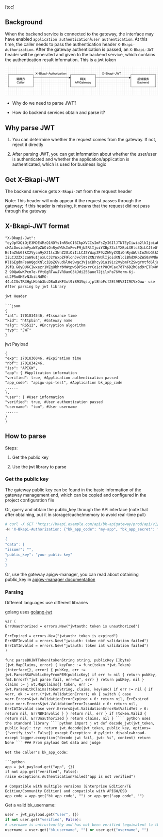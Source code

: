 [toc]

## Background

When the backend service is connected to the gateway, the interface may have enabled `application authentication`/`user authentication`. At this time, the caller needs to pass the authentication header `X-Bkapi-Authorization`. After the gateway authentication is passed, an `X-Bkapi-JWT` header will be generated and given to the backend service, which contains the authentication result information. This is a jwt token

![image.png](./media/jwt-01.png)

- Why do we need to parse JWT?

- How do backend services obtain and parse it?

## Why parse JWT

1. You can determine whether the request comes from the gateway. If not, reject it directly

2. After parsing JWT, you can get information about whether the user/user is authenticated and whether the application/application is authenticated, which is used for business logic

## Get X-Bkapi-JWT

The backend service gets `X-Bkapi-JWT` from the request header

Note: This header will only appear if the request passes through the gateway; if this header is missing, it means that the request did not pass through the gateway

## X-Bkapi-JWT format

```
"X-Bkapi-Jwt": "eyJpYXQiOjE3MDE4MzQ1NDYsInR5cCI6IkpXVCIsImFsZyI6IlJTNTEyIiwia2lkIjoiaHR0cGJpbiJ9.eyJleHAiOjE3MDE4MzYwNDYsIm5iZiI6MTcwMTgzNDI0NiwiaXNzIjoiQVBJR1ciLCJh cHAiOnsidmVyaWZpZWQiOnRydWUsImFwcF9jb2RlIjoiYXBpZ3ctYXBpLXRlc3QiLCJleGlzdHMiOnRydWUsInZlcnNpb24iOj EsInZhbGlkX2Vycm9yX21lc3NhZ2UiOiIiLCJ2YWxpZF9zZWNyZXQiOnRydWUsInZhbGlkX3NpZ25hdHVyZSI6ZmFsc2V9LCJ1c2VyIjp7InZlcmlmaWVkIjpmYWxzZSwidXNlcm5hbWUiOi IiLCJ2ZXJzaW9uIjoxLCJ2YWxpZF9lcnJvcl9tZXNzYWdlIjoidXNlciBhdXRoZW50aWNhdGlvbiBmYWlsZWQsIHBsZWFzZSBwcm92aW RlIGEgdmFsaWQgdXNlciBpZGVudGl0eSwgc3VjaCBhcyBia191c2VybmFtZSwgYmtfdGlja2V0LCBhY2Nlc3NfdG9rZW4iLCJzZWFyY2hlZF9ydHgiOiIiLCJzb3VyY2VfdHlwZSI6Ii J9fQ.G8yDU6CIwxezr1WZg8bhrbMWtpw6DP5oxrrCo1ctP8CWCax7dTh6D2h0ad9rETR40ViowTaiuOWLE4GztgwxSyw3BZ6oZ0Tai7qg4-Z 90Qw6wKPcm7e-fVt0gRTwwJVR8axG3kJdi256auoTJjilxPa76Vorm-6j-cL2P5o0HEvNJbiLNdMO-44u1ISsTR3HgLHbhb3bcDBw8iKF3xl9iB93Vqsujpt8hbFcf2Et9RVZII9CVxOuw- use After parsing by jwt library

jwt Header

```json
{
"iat": 1701834546, #Issuance time
"kid": "httpbin", #Gateway name
"alg": "RS512", #Encryption algorithm
"typ": "JWT"
}
```

jwt Payload

```
{
"exp": 1701836046, #Expiration time
"nbf": 1701834246,
"iss": "APIGW",
"app": { #Application information
"verified": true, #Application authentication passed
"app_code": "apigw-api-test", #Application bk_app_code
......
},
"user": { #User information
"verified": true, #User authentication passed
"username": "tom", #User username
......
}
}
```

## How to parse

Steps:

1. Get the public key

2. Use the jwt library to parse

### Get the public key

The gateway public key can be found in the basic information of the gateway management end, which can be copied and configured in the project configuration file

Or, query and obtain the public_key through the API interface (note that after obtaining, put it in storage/cache/memory to avoid real-time pull)

```bash
# curl -X GET 'https://bkapi.example.com/api/bk-apigateway/prod/api/v1/apis/{gateway_name}/public_key/' \
-H 'X-Bkapi-Authorization: {"bk_app_code": "my-app", "bk_app_secret": "secret"}

{
"data": {
"issuer": "",
"public_key": "your public key"
}
}
```

Or, use the gateway apigw-manager, you can read about obtaining public_key in [apigw-manager documentation](https://github.com/TencentBlueKing/bkpaas-python-sdk/tree/master/sdks/apigw-manager)

### Parsing

Different languages ​​use different libraries

golang uses [golang-jwt](https://github.com/golang-jwt/jwt)

```golang
var (
ErrUnauthorized = errors.New("jwtauth: token is unauthorized")

ErrExpired = errors.New("jwtauth: token is expired")
ErrNBFInvalid = errors.New("jwtauth: token nbf validation failed")
ErrIATInvalid = errors.New("jwtauth: token iat validation failed")
)

func parseBKJWTToken(tokenString string, publicKey []byte) (jwt.MapClaims, error) { keyFunc := func(token *jwt.Token) (interface{}, error) { pubKey, err := jwt.ParseRSAPublicKeyFromPEM(publicKey) if err != nil { return pubKey, fmt.Errorf("jwt parse fail, err=%w", err) } return pubKey, nil } claims := j wt.MapClaims{} token, err := jwt.ParseWithClaims(tokenString, claims, keyFunc) if err != nil { if verr, ok := err.(*jwt.ValidationError); ok { switch { case verr.Errors&jwt.ValidationErrorExpired > 0: return nil, ErrExpired case verr.Errors&jwt.ValidationErrorIssuedAt > 0: return nil, ErrIATInvalid case verr.Errors&jwt.ValidationErrorNotValidYet > 0: return nil, ErrNBFInvalid } } return nil, err } if !token.Valid { return nil, ErrUnauthorized } return claims, nil } ```` python uses the standard library ````python import j wt def decode_jwt(jwt_token, public_key): try: return jwt.decode(jwt_token, public_key, options={"verify_iss": False}) except Exception: # pylint: disable=broad-except logger.exception("decode jwt fail, jwt: %s", content) return None ``` ### From payload Get data and judge

Get the caller's bk_app_code:

```python
app = jwt_payload.get("app", {})
if not app.get("verified", False):
raise exceptions.AuthenticationFailed("app is not verified")

# Compatible with multiple versions (Enterprise Edition/TE Edition/Community Edition) and compatible with APIGW/ESB
app_code = app.get("bk_app_code", "") or app.get("app_code", "")
```

Get a valid bk_username:

```python
user = jwt_payload.get("user", {})
if not user.get("verified", False):
# username is untrustworthy and has not been verified (equivalent to the caller can fill it in at will)
username = user.get("bk_username", "") or user.get("username", "")
```